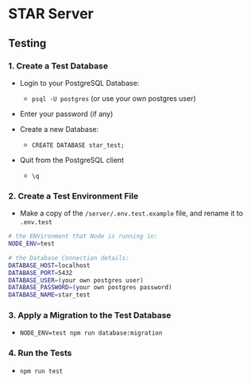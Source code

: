 # STAR Server

## Testing

### 1. Create a Test Database

- Login to your PostgreSQL Database:

  - `psql -U postgres` (or use your own postgres user)

- Enter your password (if any)

- Create a new Database:

  - `CREATE DATABASE star_test;`

- Quit from the PostgreSQL client

  - `\q`

### 2. Create a Test Environment File

- Make a copy of the `/server/.env.test.example` file, and rename it to `.env.test`

```sh
# the ENVironment that Node is running in:
NODE_ENV=test

# the Database Connection details:
DATABASE_HOST=localhost
DATABASE_PORT=5432
DATABASE_USER=(your own postgres user)
DATABASE_PASSWORD=(your own postgres password)
DATABASE_NAME=star_test

```

### 3. Apply a Migration to the Test Database

- `NODE_ENV=test npm run database:migration`

### 4. Run the Tests

- `npm run test`
